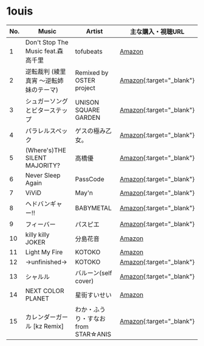 # 1ouis

| No. | Music  | Artist | 主な購入・視聴URL |
| ------ | ------ | ------ | ------ |
| 1| Don't Stop The Music feat.森高千里 | tofubeats | [Amazon](https://www.amazon.co.jp/Dont-Stop-Music-%E9%80%9A%E5%B8%B8%E7%9B%A4-tofubeats/dp/B00F0CTOSM) |
| 2| 逆転裁判 (綾里真宵 ～逆転姉妹のテーマ) | Remixed by OSTER project| [Amazon](https://www.amazon.co.jp/%E3%82%AB%E3%83%97%E3%82%B3%E3%83%B330%E5%91%A8%E5%B9%B4-%E3%83%9F%E3%83%A5%E3%83%BC%E3%82%B8%E3%83%83%E3%82%AF%E3%83%99%E3%82%B9%E3%83%88-%E3%82%AA%E3%83%AA%E3%82%B8%E3%83%8A%E3%83%AB-%E3%82%A2%E3%83%AC%E3%83%B3%E3%82%B8-%E3%82%B2%E3%83%BC%E3%83%A0%E3%83%BB%E3%83%9F%E3%83%A5%E3%83%BC%E3%82%B8%E3%83%83%E3%82%AF/dp/B00E7FSN5I/ref=sr_1_1?__mk_ja_JP=%E3%82%AB%E3%82%BF%E3%82%AB%E3%83%8A&dchild=1&keywords=%E3%82%AB%E3%83%97%E3%82%B3%E3%83%B3+30&qid=1593245201&s=music&sr=1-1){:target="_blank"}  |
| 3| シュガーソングとビターステップ | UNISON SQUARE GARDEN| [Amazon](https://www.amazon.co.jp/Dr-lzzy-%E9%80%9A%E5%B8%B8%E7%9B%A4-UNISON-SQUARE-GARDEN/dp/B01E9X3RWQ){:target="_blank"} |
| 4| パラレルスペック | ゲスの極み乙女。 | [Amazon](https://www.amazon.co.jp/gp/product/B00IPET4F0/ref=dm_ws_sp_ps_dp){:target="_blank"} |
| 5| (Where's)THE SILENT MAJORITY? | 高橋優 | [Amazon](https://www.amazon.co.jp/Wheres-SILENT-MAJORITY-%E9%AB%98%E6%A9%8B%E5%84%AA/dp/B00BCWBSJM/ref=sr_1_1?__mk_ja_JP=%E3%82%AB%E3%82%BF%E3%82%AB%E3%83%8A&dchild=1&keywords=%28Where%27s%29THE+SILENT+MAJORITY%3F+%E9%AB%98%E6%A9%8B%E5%84%AA&qid=1593245340&s=music&sr=1-1){:target="_blank"}  |
| 6| Never Sleep Again | PassCode| [Amazon](https://www.amazon.co.jp/Never-Sleep-Again-PassCode/dp/B017939KB0/ref=sr_1_1?__mk_ja_JP=%E3%82%AB%E3%82%BF%E3%82%AB%E3%83%8A&dchild=1&keywords=Never+Sleep+Again+PassCode&qid=1593245364&s=music&sr=1-1){:target="_blank"} |
| 7| ViViD | May'n | [Amazon](https://www.amazon.co.jp/TV%E3%82%A2%E3%83%8B%E3%83%A1%E3%83%BC%E3%82%B7%E3%83%A7%E3%83%B3%E3%80%8C%E3%83%96%E3%83%A9%E3%83%83%E3%83%89%E3%83%A9%E3%83%83%E3%83%89%E3%80%8D%E3%82%AA%E3%83%BC%E3%83%97%E3%83%8B%E3%83%B3%E3%82%B0%E3%83%86%E3%83%BC%E3%83%9E%E3%80%8EViViD%E3%80%8F-Mayn/dp/B00CJGNKE6/ref=sr_1_3?__mk_ja_JP=%E3%82%AB%E3%82%BF%E3%82%AB%E3%83%8A&dchild=1&keywords=ViViD+May%27n&qid=1593245392&s=music&sr=1-3){:target="_blank"} |
| 8| ヘドバンギャー!! | BABYMETAL | [Amazon](https://www.amazon.co.jp/%E3%83%98%E3%83%89%E3%83%90%E3%83%B3%E3%82%AE%E3%83%A3%E3%83%BC-%E3%80%90%E9%80%9A%E5%B8%B8%E7%9B%A4%E3%80%91-BABYMETAL/dp/B007Y547US/ref=sr_1_5?__mk_ja_JP=%E3%82%AB%E3%82%BF%E3%82%AB%E3%83%8A&dchild=1&keywords=%E3%83%98%E3%83%89%E3%83%90%E3%83%B3%E3%82%AE%E3%83%A3%E3%83%BC%21%21+BABYMETAL&qid=1593245424&s=music&sr=1-5){:target="_blank"} |
| 9| フィーバー | パスピエ | [Amazon](https://www.amazon.co.jp/%E3%83%95%E3%82%A3%E3%83%BC%E3%83%90%E3%83%BC-%E3%83%91%E3%82%B9%E3%83%94%E3%82%A8/dp/B00AY1NXM2/ref=sr_1_1?__mk_ja_JP=%E3%82%AB%E3%82%BF%E3%82%AB%E3%83%8A&dchild=1&keywords=%E3%83%95%E3%82%A3%E3%83%BC%E3%83%90%E3%83%BC+%E3%83%91%E3%82%B9%E3%83%94%E3%82%A8&qid=1593245477&s=music&sr=1-1){:target="_blank"} |
| 10 | killy killy JOKER | 分島花音 | [Amazon](https://www.amazon.co.jp/killy-JOKER-TV%E3%82%A2%E3%83%8B%E3%83%A1%E3%80%8Cselector-infected-WIXOSS%E3%80%8D%E3%82%AA%E3%83%BC%E3%83%97%E3%83%8B%E3%83%B3%E3%82%B0%E3%83%86%E3%83%BC%E3%83%9E/dp/B00IZX022K/ref=sr_1_1?__mk_ja_JP=%E3%82%AB%E3%82%BF%E3%82%AB%E3%83%8A&dchild=1&keywords=killy+killy+JOKER+%E5%88%86%E5%B3%B6%E8%8A%B1%E9%9F%B3&qid=1593245505&s=music&sr=1-1)|
| 11 | Light My Fire | KOTOKO| [Amazon](https://www.amazon.co.jp/Light-My-Fire-KOTOKO/dp/B005OSMYRA/ref=sr_1_1?__mk_ja_JP=%E3%82%AB%E3%82%BF%E3%82%AB%E3%83%8A&dchild=1&keywords=Light+My+Fire+KOTOKO&qid=1593245528&s=music&sr=1-1)|
| 12 | →unfinished→| KOTOKO| [Amazon](https://www.amazon.co.jp/%E2%86%92unfinished%E2%86%92-KOTOKO/dp/B007BHFVHC/ref=sr_1_2?__mk_ja_JP=%E3%82%AB%E3%82%BF%E3%82%AB%E3%83%8A&dchild=1&keywords=%E2%86%92unfinished%E2%86%92+KOTOKO&qid=1593245551&s=music&sr=1-2){:target="_blank"} |
| 13 | シャルル | バルーン(self cover)| [Amazon](https://www.amazon.co.jp/Corridor-%E3%83%90%E3%83%AB%E3%83%BC%E3%83%B3/dp/B0749YLK5L){:target="_blank"}  |
| 14 | NEXT COLOR PLANET | 星街すいせい| [Amazon](https://www.amazon.co.jp/NEXT-COLOR-PLANET-%E6%98%9F%E8%A1%97%E3%81%99%E3%81%84%E3%81%9B%E3%81%84/dp/B0867C91NK/ref=sr_1_1?__mk_ja_JP=%E3%82%AB%E3%82%BF%E3%82%AB%E3%83%8A&dchild=1&keywords=NEXT+COLOR+PLANET+%E6%98%9F%E8%A1%97%E3%81%99%E3%81%84%E3%81%9B%E3%81%84&qid=1593245597&s=music&sr=1-1)|
| 15 | カレンダーガール [kz Remix] |わか・ふうり・すなお from STAR☆ANIS | [Amazon](https://www.amazon.co.jp/gp/product/B07NN4T2ZS/ref=dm_ws_sp_ps_dp){:target="_blank"} |
